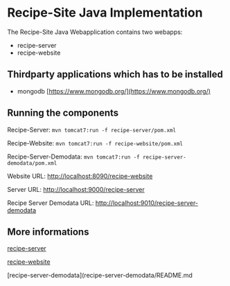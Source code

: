 Recipe-Site Java Implementation
===============================

The Recipe-Site Java Webapplication contains two webapps:

+ recipe-server
+ recipe-website

Thirdparty applications which has to be installed
-------------------------------------------------
+ mongodb [https://www.mongodb.org/](https://www.mongodb.org/)

Running the components
----------------------------------------------------

Recipe-Server:
    `mvn tomcat7:run -f recipe-server/pom.xml`
    
Recipe-Website:
    `mvn tomcat7:run -f recipe-website/pom.xml`

Recipe-Server-Demodata:
    `mvn tomcat7:run -f recipe-server-demodata/pom.xml`
    
Website URL:
[http://localhost:8090/recipe-website](http://localhost:8090/recipe-website)

Server URL:
[http://localhost:9000/recipe-server](http://localhost:9000/recipe-server)

Recipe Server Demodata URL:
[http://localhost:9010/recipe-server-demodata](http://localhost:9010/recipe-server-demodata)

More informations
--------------------------------------------------

[recipe-server](recipe-server/README.md)

[recipe-website](recipe-website/README.md)

[recipe-server-demodata](recipe-server-demodata/README.md